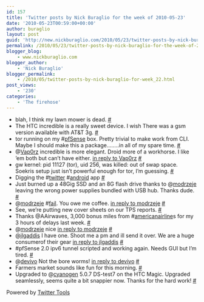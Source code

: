 ```yaml
---
id: 157
title: 'Twitter posts by Nick Buraglio for the week of 2010-05-23'
date: '2010-05-23T00:59:00+00:00'
author: buraglio
layout: post
guid: 'http://new.nickburaglio.com/2010/05/23/twitter-posts-by-nick-buraglio-for-the-week-of-2010-05-23/'
permalink: /2010/05/23/twitter-posts-by-nick-buraglio-for-the-week-of-2010-05-23/
blogger_blog:
    - www.nickburaglio.com
blogger_author:
    - 'Nick Buraglio'
blogger_permalink:
    - /2010/05/twitter-posts-by-nick-buraglio-for-week_22.html
post_views:
    - '230'
categories:
    - 'The firehose'
---
```


- blah, I think my lawn mower is dead. [\#](http://twitter.com/buraglio/statuses/14105254503)
- The HTC incredible is a really sweet device. I wish There was a gsm version available with AT&amp;T 3g. [\#](http://twitter.com/buraglio/statuses/14118696631)
- tor running on my #[pfSense](http://search.twitter.com/search?q=%23pfSense) box. Pretty trivial to make work from CLI. Maybe I should make this a package……..in all of my spare time. [\#](http://twitter.com/buraglio/statuses/14126973426)
- @[Vap0rz](http://twitter.com/Vap0rz) incredible is more elegant. Droid more of a workhorse. I like ’em both but can’t have either. [in reply to Vap0rz](http://twitter.com/Vap0rz/statuses/14125559132) [\#](http://twitter.com/buraglio/statuses/14127478262)
- gw kernel: pid 11127 (tor), uid 256, was killed: out of swap space. Soekris setup just isn’t powerful enough for tor, I’m guessing. [\#](http://twitter.com/buraglio/statuses/14159453201)
- Digging the #[twitter](http://search.twitter.com/search?q=%23twitter) #[android](http://search.twitter.com/search?q=%23android) app [\#](http://twitter.com/buraglio/statuses/14197000378)
- Just burned up a 48Gig SSD and an 8G flash drive thanks to @[modrzeje](http://twitter.com/modrzeje) leaving the wrong power supplies bundled with USB hub. Thanks dude. [\#](http://twitter.com/buraglio/statuses/14234257931)
- @[modrzeje](http://twitter.com/modrzeje) #[fail](http://search.twitter.com/search?q=%23fail). You owe me coffee. [in reply to modrzeje](http://twitter.com/modrzeje/statuses/14234458255) [\#](http://twitter.com/buraglio/statuses/14234607938)
- See, we’re putting new cover sheets on our TPS reports. [\#](http://twitter.com/buraglio/statuses/14313391729)
- Thanks @AAirwaves, 3,000 bonus miles from #[americanairline](http://search.twitter.com/search?q=%23americanairline)s for my 3 hours of delays last week. [\#](http://twitter.com/buraglio/statuses/14360632600)
- @[modrzeje](http://twitter.com/modrzeje) nice [in reply to modrzeje](http://twitter.com/modrzeje/statuses/14381685820) [\#](http://twitter.com/buraglio/statuses/14385306262)
- @[jlgaddis](http://twitter.com/jlgaddis) I have one. Shoot me a pm and ill send it over. We are a huge consumerof their gear [in reply to jlgaddis](http://twitter.com/jlgaddis/statuses/14380486781) [\#](http://twitter.com/buraglio/statuses/14385379274)
- \#pfSense 2.0 ipv6 tunnel scripted and working again. Needs GUI but I’m tired. [\#](http://twitter.com/buraglio/statuses/14398983477)
- @[devivo](http://twitter.com/devivo) Not the bore worms! [in reply to devivo](http://twitter.com/devivo/statuses/14442780792) [\#](http://twitter.com/buraglio/statuses/14446712846)
- Farmers market sounds like fun for this morning. [\#](http://twitter.com/buraglio/statuses/14490639957)
- Upgraded to @[cyanogen](http://twitter.com/cyanogen) 5.0.7 DS-test7 on the HTC Magic. Upgraded seamlessly, seems quite a bit snappier now. Thanks for the hard work! [\#](http://twitter.com/buraglio/statuses/14507879710)

Powered by [Twitter Tools](http://alexking.org/projects/wordpress)
